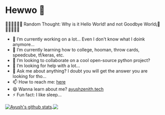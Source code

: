 # Hewwo 👋 

🤔🤔🤔🤔🤔🤔 Random Thought: Why is it Hello World! and not Goodbye World¡🤔🤔🤔🤔🤔🤔

- 🔭 I’m currently working on a lot... Even I don't know what I doink anymore...
- 🌱 I’m currently learning how to college, hooman, throw cards, speedcube, tf/keras, etc.
- 👯 I’m looking to collaborate on a cool open-source python project?
- 🤔 I’m looking for help with a lot...
- 💬 Ask me about anything? I doubt you will get the answer you are looking for tho...
- 📫 How to reach me: [here](https://github.com/ayushzenith/ayushzenith/issues)
- 😄 Wanna learn about me? [ayushzenith.tech](https://ayushzenith.tech/)
- ⚡ Fun fact: I like sleep...

<a href="https://github.com/ayushzenith/">
  <img align="center" src="https://github-readme-stats.vercel.app/api?username=ayushzenith&show_icons=true&count_private=true&theme=tokyonight&include_all_commits=true" alt="Ayush's github stats" />
   <img align="center" src="https://github-readme-stats.vercel.app/api/top-langs/?username=ayushzenith&layout=compact&theme=tokyonight" />
</a>


<!--
**ayushzenith/ayushzenith** is a ✨ _special_ ✨ repository because its `README.md` (this file) appears on your GitHub profile.

Here are some ideas to get you started:

- 🔭 I’m currently working on ...
- 🌱 I’m currently learning ...
- 👯 I’m looking to collaborate on ...
- 🤔 I’m looking for help with ...
- 💬 Ask me about ...
- 📫 How to reach me: ...
- 😄 Pronouns: ...
- ⚡ Fun fact: ...
-->
